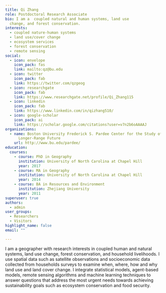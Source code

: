 ```yaml
---
title: Qi Zhang
role: Postdoctoral Research Associate
bio: I am a  coupled natural and human systems, land use
  change, and forest conservation.
interests:
  - coupled nature-human systems
  - land use/cover change
  - ecosystem services
  - forest conservation
  - remote sensing
social:
  - icon: envelope
    icon_pack: fas
    link: mailto:qz@bu.edu
  - icon: twitter
    icon_pack: fab
    link: https://twitter.com/qzgeog
  - icon: researchgate
    icon_pack: fab
    link: https://www.researchgate.net/profile/Qi_Zhang115
  - icon: linkedin
    icon_pack: fab
    link: https://www.linkedin.com/in/qizhang510/
  - icon: google-scholar
    icon_pack: ai
    link: https://scholar.google.com/citations?user=v7n2b6oAAAAJ
organizations:
  - name: Boston University Frederick S. Pardee Center for the Study of the
      Longer-Range Future
    url: http://www.bu.edu/pardee/
education:
  courses:
    - course: PhD in Geography
      institution: University of North Carolina at Chapel Hill
      year: 2017
    - course: MA in Geography
      institution: University of North Carolina at Chapel Hill
      year: 2014
    - course: BA in Resources and Environment
      institution: Zhejiang University
      year: 2011
superuser: true
authors:
  - admin
user_groups:
  - Researchers
  - Visitors
highlight_name: false
email: ""

---
```

I am a geographer with research interests in coupled human and natural systems, land use change, forest conservation, and household livelihoods. I use spatial data such as satellite observations and socioeconomic data collected from households surveys to examine when, where, how and why land use and land cover change. I integrate statistical models, agent-based models, remote sensing algorithms and machine learning techniques to answer questions that address the most urgent needs towards achieving sustainability goals such as ecosystem conservation and food security.
